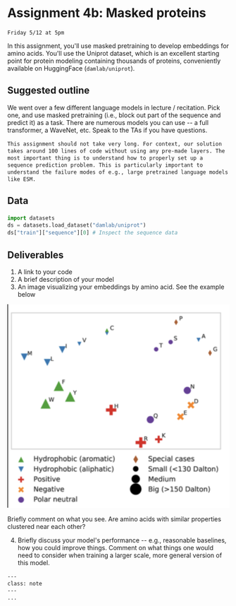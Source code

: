 # Assignment 4b: Masked proteins

```{admonition} Due Date
Friday 5/12 at 5pm
```
In this assignment, you'll use masked pretraining to develop embeddings for amino acids. You'll use the Uniprot dataset, which is an excellent starting point for protein modeling containing thousands of proteins, conveniently available on HuggingFace (`damlab/uniprot`).

## Suggested outline
We went over a few different language models in lecture / recitation. Pick one, and use masked pretraining (i.e., block out part of the sequence and predict it) as a task. There are numerous models you can use -- a full transformer, a WaveNet, etc. Speak to the TAs if you have questions.

```{note}
This assignment should not take very long. For context, our solution takes around 100 lines of code without using any pre-made layers. The most important thing is to understand how to properly set up a sequence prediction problem. This is particularly important to understand the failure modes of e.g., large pretrained language models like ESM. 
```

## Data
```python
import datasets
ds = datasets.load_dataset("damlab/uniprot")
ds["train"]["sequence"][0] # Inspect the sequence data
```

## Deliverables
1. A link to your code
2. A brief description of your model
3. An image visualizing your embeddings by amino acid. See the example below


![](../images/aa_cluster.png "Amino acid embeddings")

Briefly comment on what you see. Are amino acids with similar properties clustered near each other?

4. Briefly discuss your model's performance -- e.g., reasonable baselines, how you could improve things. Comment on what things one would need to consider when training a larger scale, more general version of this model.

```{admonition} Submission
---
class: note
---
...
```
